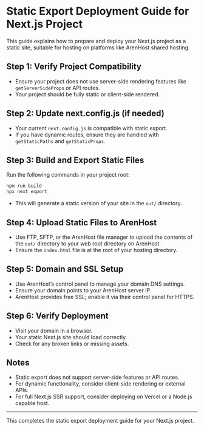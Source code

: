 # Static Export Deployment Guide for Next.js Project

This guide explains how to prepare and deploy your Next.js project as a static site, suitable for hosting on platforms like ArenHost shared hosting.

## Step 1: Verify Project Compatibility

- Ensure your project does not use server-side rendering features like `getServerSideProps` or API routes.
- Your project should be fully static or client-side rendered.

## Step 2: Update next.config.js (if needed)

- Your current `next.config.js` is compatible with static export.
- If you have dynamic routes, ensure they are handled with `getStaticPaths` and `getStaticProps`.

## Step 3: Build and Export Static Files

Run the following commands in your project root:

```bash
npm run build
npx next export
```

- This will generate a static version of your site in the `out/` directory.

## Step 4: Upload Static Files to ArenHost

- Use FTP, SFTP, or the ArenHost file manager to upload the contents of the `out/` directory to your web root directory on ArenHost.
- Ensure the `index.html` file is at the root of your hosting directory.

## Step 5: Domain and SSL Setup

- Use ArenHost’s control panel to manage your domain DNS settings.
- Ensure your domain points to your ArenHost server IP.
- ArenHost provides free SSL; enable it via their control panel for HTTPS.

## Step 6: Verify Deployment

- Visit your domain in a browser.
- Your static Next.js site should load correctly.
- Check for any broken links or missing assets.

## Notes

- Static export does not support server-side features or API routes.
- For dynamic functionality, consider client-side rendering or external APIs.
- For full Next.js SSR support, consider deploying on Vercel or a Node.js capable host.

---

This completes the static export deployment guide for your Next.js project.
